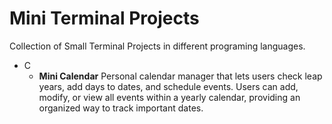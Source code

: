 # Mini Terminal Projects
Collection of Small Terminal Projects in different programing languages.

- C
    - **Mini Calendar**
    Personal calendar manager that lets users check leap years, add days to dates, and schedule events. Users can add, modify, or view all events within a yearly calendar, providing an organized way to track important dates.


